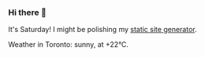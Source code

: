 ### Hi there :wave:

It's Saturday! I might be polishing my [static site generator](https://github.com/bewuethr/pandoc-bash-blog).

Weather in Toronto: sunny, at +22°C.
